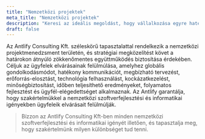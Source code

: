 ```yaml
---
title: "Nemzetközi projektek"
meta_title: "Nemzetközi projektek"
description: "Keresi az ideális megoldást, hogy vállalkozása egyre hatékonyabban működjön?"
draft: false
---
```


Az Antlify Consulting Kft. széleskörű tapasztalattal rendelkezik a nemzetközi projektmenedzsment területén, és stratégiai megközelítést követ a határokon átnyúló zökkenőmentes együttműködés biztosítása érdekében. Céljuk az ügyfelek elvárásainak felülmúlása, amelyhez globális gondolkodásmódot, hatékony kommunikációt, megbízható tervezést, erőforrás-elosztást, technológia felhasználást, kockázatkezelést, minőségbiztosítást, időben teljesíthető eredményeket, folyamatos fejlesztést és ügyfél-elégedettséget alkalmaznak. Az Antlify garantálja, hogy szakértelmükkel a nemzetközi szoftverfejlesztési és informatikai igényekben ügyfeleik elvárásait felülmúlják.

> Bízzon az Antlify Consulting Kft-ben minden nemzetközi szoftverfejlesztési és informatikai igényét illetően, és tapasztalja meg, hogy szakértelmünk milyen különbséget tud tenni.

